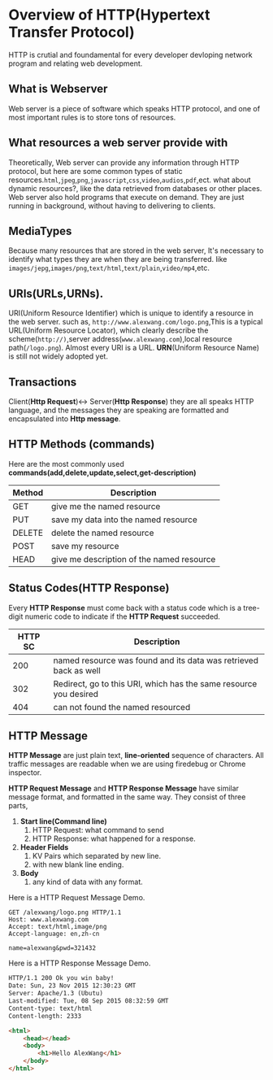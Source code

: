 # Overview of HTTP(Hypertext Transfer Protocol)

HTTP is crutial and foundamental for every developer devloping network program and relating web development.

## What is Webserver
Web server is a piece of software which speaks HTTP protocol, and one of most important rules is to store tons of resources.
## What resources a web server provide with
Theoretically, Web server can provide any information through HTTP protocol, but here are some common types of static resources.`html`,`jpeg`,`png`,`javascript`,`css`,`video`,`audios`,`pdf`,ect. what about dynamic resources?, like the data retrieved from databases or other places. Web server also hold programs that execute on demand. They are just  running in background, without having to delivering to clients. 

## MediaTypes

Because many resources that are stored in the web server, It's necessary to identify what types they are when they are being transferred.
like `images/jepg`,`images/png`,`text/html`,`text/plain`,`video/mp4`,etc.

## URIs(URLs,URNs).

URI(Uniform Resource Identifier) which is unique to identify a resource in the web server. such as, `http://www.alexwang.com/logo.png`,This is a typical URL(Uniform Resource Locator), which clearly describe the scheme(`http://)`,server address(`www.alexwang.com`),local resource path(`/logo.png`). Almost every URI is a URL. **URN**(Uniform Resource Name) is still not widely adopted yet.

## Transactions
Client(**Http Request**)<-> Server(**Http Response**) they are all speaks HTTP language, and the messages they are speaking are formatted and encapsulated into **Http message**.

## HTTP Methods (commands)

Here are the most commonly used **commands(add,delete,update,select,get-description)**

| Method | Description |
| -- | -- |
| GET | give me the named resource |
| PUT | save my data into the named resource |
| DELETE | delete the named resource |
| POST | save my resource  |
| HEAD | give me description of the named resource  |

## Status Codes(HTTP Response)

Every **HTTP Response** must come back with a status code which is a tree-digit numeric code to indicate if the **HTTP Request** succeeded.

| HTTP SC | Description |
| -- | -- |
| 200 | named resource was found and its data was retrieved back as well|
| 302 | Redirect, go to this URI, which has the same resource you desired |
| 404 | can not found the named resourced |

## HTTP Message
**HTTP Message** are just plain text, **line-oriented** sequence of characters. All traffic messages are readable when we are using firedebug or Chrome inspector.

**HTTP Request Message** and
**HTTP Response Message** have similar message format, and formatted in the same way. They consist of three parts, 
1.  **Start line(Command line)**
    1.  HTTP Request: what command to send
    2.  HTTP Response: what happened for a response.
2.  **Header Fields**
    1.  KV Pairs which separated by new line.
    2.  with new blank line ending.
3.  **Body**
    1.  any kind of data with any format.

Here is a HTTP Request Message Demo.
```http
GET /alexwang/logo.png HTTP/1.1
Host: www.alexwang.com
Accept: text/html,image/png
Accept-language: en,zh-cn

name=alexwang&pwd=321432
```

Here is a HTTP Response Message Demo.
```html
HTTP/1.1 200 Ok you win baby!
Date: Sun, 23 Nov 2015 12:30:23 GMT
Server: Apache/1.3 (Ubutu)
Last-modified: Tue, 08 Sep 2015 08:32:59 GMT
Content-type: text/html
Content-length: 2333

<html>
    <head></head>
    <body>
        <h1>Hello AlexWang</h1>
    </body>
</html>
```



